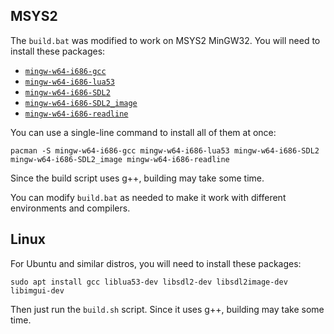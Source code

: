 ## MSYS2
The `build.bat` was modified to work on MSYS2 MinGW32. You will need to install these packages:
- [`mingw-w64-i686-gcc`](https://packages.msys2.org/package/mingw-w64-i686-gcc)
- [`mingw-w64-i686-lua53`](https://packages.msys2.org/package/mingw-w64-i686-lua53)
- [`mingw-w64-i686-SDL2`](https://packages.msys2.org/package/mingw-w64-i686-SDL2)
- [`mingw-w64-i686-SDL2_image`](https://packages.msys2.org/package/mingw-w64-i686-SDL2_image)
- [`mingw-w64-i686-readline`](https://packages.msys2.org/package/mingw-w64-i686-readline)

You can use a single-line command to install all of them at once:
```shell
pacman -S mingw-w64-i686-gcc mingw-w64-i686-lua53 mingw-w64-i686-SDL2 mingw-w64-i686-SDL2_image mingw-w64-i686-readline
```

Since the build script uses g++, building may take some time.

You can modify `build.bat` as needed to make it work with different environments and compilers.

## Linux
For Ubuntu and similar distros, you will need to install these packages:
```shell
sudo apt install gcc liblua53-dev libsdl2-dev libsdl2image-dev libimgui-dev
```

Then just run the `build.sh` script. Since it uses g++, building may take some time.
